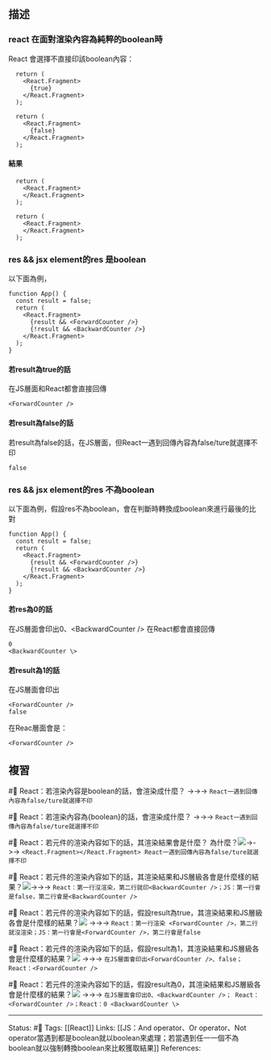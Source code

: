 


## 描述


### react 在面對渲染內容為純粹的boolean時

React 會選擇不直接印該boolean內容：

```
  return (
    <React.Fragment>
      {true}
    </React.Fragment>
  );
```


```
  return (
    <React.Fragment>
      {false}
    </React.Fragment>
  );
```

#### 結果

```
  return (
    <React.Fragment>
    </React.Fragment>
  );
```


```
  return (
    <React.Fragment>      
    </React.Fragment>
  );
```

### res && jsx element的res 是boolean

以下面為例，
```
function App() {
  const result = false;
  return (
    <React.Fragment>
      {result && <ForwardCounter />}
      {!result && <BackwardCounter />}
    </React.Fragment>
  );
}
```


#### 若result為true的話

在JS層面和React都會直接回傳
```
<ForwardCounter />
```

#### 若result為false的話

若result為false的話，在JS層面，但React一遇到回傳內容為false/ture就選擇不印
```
false
```



### res && jsx element的res 不為boolean

以下面為例，假設res不為boolean，會在判斷時轉換成boolean來進行最後的比對
```
function App() {
  const result = false;
  return (
    <React.Fragment>
      {result && <ForwardCounter />}
      {!result && <BackwardCounter />}
    </React.Fragment>
  );
}
```


#### 若res為0的話

在JS層面會印出0、\<BackwardCounter \/\>
在React都會直接回傳
```
0
<BackwardCounter \>
```

#### 若result為1的話

在JS層面會印出
```
<ForwardCounter />
false
```


在Reac層面會是：
```
<ForwardCounter />
```






## 複習
#🧠 React：若渲染內容是boolean的話，會渲染成什麼？ ->->-> `React一遇到回傳內容為false/ture就選擇不印`
<!--SR:!2023-03-01,74,250-->

#🧠  React：若渲染內容為{boolean}的話，會渲染成什麼？ ->->-> `React一遇到回傳內容為false/ture就選擇不印`
<!--SR:!2023-09-03,188,250-->

#🧠  React：若元件的渲染內容如下的話，其渲染結果會是什麼？ 為什麼？![](https://res.cloudinary.com/dqfxgtyoi/image/upload/v1667735041/blog/react/react-element/boolean-react-rendering-result_clnrqi.png)->->-> `<React.Fragment></React.Fragment> React一遇到回傳內容為false/ture就選擇不印`
<!--SR:!2023-08-25,182,250-->

#🧠 React：若元件的渲染內容如下的話，其渲染結果和JS層級各會是什麼樣的結果？![](https://res.cloudinary.com/dqfxgtyoi/image/upload/v1667735041/blog/react/react-element/complex-boolean-react_usafk7.png)->->-> `React：第一行沒渲染，第二行就印<BackwardCounter />；JS：第一行會是false，第二行會是<BackwardCounter />`
<!--SR:!2023-09-03,188,250-->

#🧠  React：若元件的渲染內容如下的話，假設result為true，其渲染結果和JS層級各會是什麼樣的結果？![](https://res.cloudinary.com/dqfxgtyoi/image/upload/v1667735041/blog/react/react-element/complex-boolean-react_usafk7.png) ->->-> `React：第一行渲染 <ForwardCounter />，第二行就沒渲染；JS：第一行會是<ForwardCounter />，第二行會是false`
<!--SR:!2023-03-01,74,250-->

#🧠 React：若元件的渲染內容如下的話，假設result為1，其渲染結果和JS層級各會是什麼樣的結果？![](https://res.cloudinary.com/dqfxgtyoi/image/upload/v1667735041/blog/react/react-element/complex-boolean-react_usafk7.png) ->->-> `在JS層面會印出<ForwardCounter />、false； React：<ForwardCounter />`
<!--SR:!2023-02-28,73,250-->


#🧠 React：若元件的渲染內容如下的話，假設result為0，其渲染結果和JS層級各會是什麼樣的結果？![](https://res.cloudinary.com/dqfxgtyoi/image/upload/v1667735041/blog/react/react-element/complex-boolean-react_usafk7.png) ->->-> `在JS層面會印出0、<BackwardCounter />； React：<ForwardCounter />；React：0 <BackwardCounter \>`
<!--SR:!2023-08-27,183,250-->


---
Status: #🌱 
Tags:
[[React]]
Links:
[[JS：And operator、Or operator、Not operator當遇到都是boolean就以boolean來處理；若當遇到任一一個不為boolean就以強制轉換boolean來比較獲取結果]]
References: